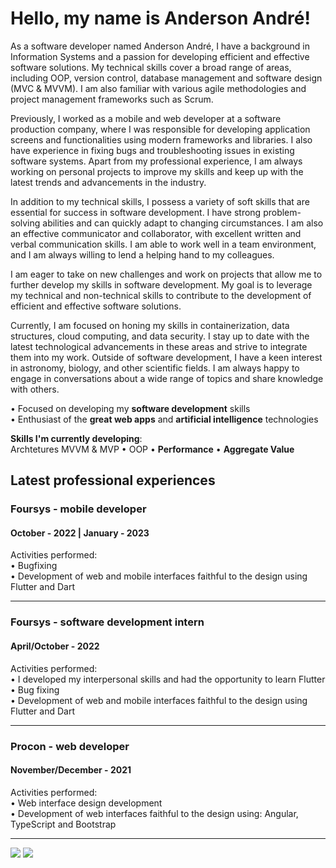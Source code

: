 <h1>Hello, my name is Anderson André!</h1>

As a software developer named Anderson André, I have a background in Information Systems and a passion for developing efficient and effective software solutions. My technical skills cover a broad range of areas, including OOP, version control, database management and software design (MVC & MVVM). I am also familiar with various agile methodologies and project management frameworks such as Scrum.

Previously, I worked as a mobile and web developer at a software production company, where I was responsible for developing application screens and functionalities using modern frameworks and libraries. I also have experience in fixing bugs and troubleshooting issues in existing software systems. Apart from my professional experience, I am always working on personal projects to improve my skills and keep up with the latest trends and advancements in the industry.

In addition to my technical skills, I possess a variety of soft skills that are essential for success in software development. I have strong problem-solving abilities and can quickly adapt to changing circumstances. I am also an effective communicator and collaborator, with excellent written and verbal communication skills. I am able to work well in a team environment, and I am always willing to lend a helping hand to my colleagues.

I am eager to take on new challenges and work on projects that allow me to further develop my skills in software development. My goal is to leverage my technical and non-technical skills to contribute to the development of efficient and effective software solutions.

Currently, I am focused on honing my skills in containerization, data structures, cloud computing, and data security. I stay up to date with the latest technological advancements in these areas and strive to integrate them into my work. Outside of software development, I have a keen interest in astronomy, biology, and other scientific fields. I am always happy to engage in conversations about a wide range of topics and share knowledge with others.

• Focused on developing my **software development** skills
<br/>• Enthusiast of the **great web apps** and **artificial intelligence** technologies

**Skills I'm currently developing**:</br>
Archtetures MVVM & MVP • OOP • **Performance** • **Aggregate Value**
 
<!-- **Skills I'm interested in developing**:</br> -->

## Latest professional experiences
### Foursys - mobile developer
#### October - 2022 | January - 2023
Activities performed:
<br/>• Bugfixing
<br/>• Development of web and mobile interfaces faithful to the design using Flutter and Dart

<hr/>

### Foursys - software development intern
#### April/October - 2022
Activities performed:
<br/>• I developed my interpersonal skills and had the opportunity to learn Flutter
<br/>• Bug fixing
<br/>• Development of web and mobile interfaces faithful to the design using Flutter and Dart

<hr/>

### Procon - web developer
#### November/December - 2021
Activities performed:
<br/>• Web interface design development
<br/>• Development of web interfaces faithful to the design using: Angular, TypeScript and Bootstrap

<hr/>
 
 <div> 
  <a href = "mailto:andreandersoncaue.e@gmail.com"><img src="https://img.shields.io/badge/-Gmail-%23333?style=for-the-badge&logo=gmail&logoColor=white" target="_blank"></a>
  <a href="https://www.linkedin.com/in/anderson-andre-pereira/" target="_blank"><img src="https://img.shields.io/badge/-LinkedIn-%230077B5?style=for-the-badge&logo=linkedin&logoColor=white" target="_blank"></a> 
</div>

